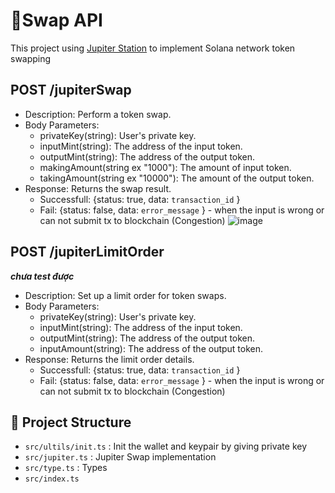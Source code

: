 # 🚀Swap API

This project using [Jupiter Station](https://station.jup.ag/docs/) to implement Solana network token swapping 


## POST /jupiterSwap
- Description: Perform a token swap.
- Body Parameters:
  - privateKey(string): User's private key.
  - inputMint(string): The address of the input token.
  - outputMint(string): The address of the output token.
  - makingAmount(string ex "1000"): The amount of input token.
  - takingAmount(string ex "10000"): The amount of the output token.
- Response: Returns the swap result.
  - Successfull: {status: true, data: ```transaction_id``` } 
  - Fail: {status: false, data: ```error_message``` } - when the input is wrong or can not submit tx to blockchain (Congestion)
 ![image](https://github.com/user-attachments/assets/d02620f2-9771-4908-b3b7-ab1e767aae91)

## POST /jupiterLimitOrder 
***chưa test được***
- Description: Set up a limit order for token swaps.
- Body Parameters:
  - privateKey(string): User's private key.
  - inputMint(string): The address of the input token.
  - outputMint(string): The address of the output token.
  - inputAmount(string): The address of the output token.
- Response: Returns the limit order details.
  - Successfull: {status: true, data: ```transaction_id``` } 
  - Fail: {status: false, data: ```error_message``` } - when the input is wrong or can not submit tx to blockchain (Congestion)

## 📂 Project Structure
- ```src/ultils/init.ts``` : Init the wallet and keypair by giving private key
- ```src/jupiter.ts``` : Jupiter Swap implementation
- ```src/type.ts``` : Types
- ```src/index.ts``` 
